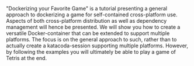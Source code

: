 "Dockerizing your Favorite Game" is a tutorial presenting a general approach to dockerizing a game for self-contained cross-platform use. Aspects of both cross-platform distribution as well as dependency management will hence be presented. We will show you how to create a versatile Docker-container that can be extended to support multiple platforms. The focus is on the general approach to such, rather than to actually create a katacoda-session supporting multiple platforms. However, by following the examples you will ultimately be able to play a game of Tetris at the end.
